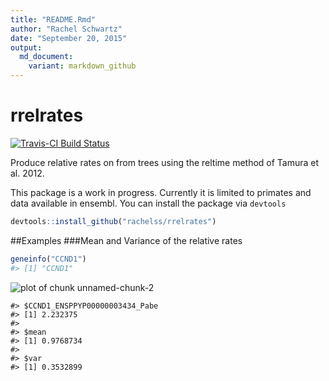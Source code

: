 ```yaml
---
title: "README.Rmd"
author: "Rachel Schwartz"
date: "September 20, 2015"
output:
  md_document:
    variant: markdown_github
---
```


<!-- README.md is generated from README.Rmd. Please edit that file -->


# rrelrates
[![Travis-CI Build
Status](https://travis-ci.org/rachelss/rrelrates.png?branch=master)](https://travis-ci.org/rachelss/rrelrates)


Produce relative rates on from trees using the reltime method of Tamura et al. 2012.

This package is a work in progress. Currently it is limited to primates and data available in ensembl. You can
install the package via `devtools`

```r
devtools::install_github("rachelss/rrelrates")
```


##Examples
###Mean and Variance of the relative rates

```r
geneinfo("CCND1")
#> [1] "CCND1"
```

![plot of chunk unnamed-chunk-2](figure/unnamed-chunk-2-1.png) 

```
#> $CCND1_ENSPPYP00000003434_Pabe
#> [1] 2.232375
#> 
#> $mean
#> [1] 0.9768734
#> 
#> $var
#> [1] 0.3532899
```

